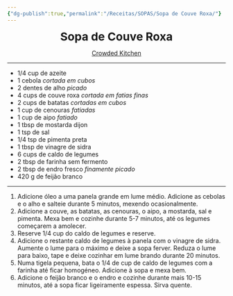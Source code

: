 ```yaml
---
{"dg-publish":true,"permalink":"/Receitas/SOPAS/Sopa de Couve Roxa/"}
---
```



<div style="text-align: center;"> <span style="font-size: 26px;"><b>Sopa de Couve Roxa</b></span> </div>

<span class="center"> <center> [Crowded Kitchen](https://www.crowdedkitchen.com/red-cabbage-soup/) </center></span>

---
 - 1/4 cup de azeite
- 1 cebola *cortada em cubos*
- 2 dentes de alho *picado*
- 4 cups de couve roxa *cortada em fatias finas*
- 2 cups de batatas *cortadas em cubos*
- 1 cup de cenouras *fatiadas*
- 1 cup de aipo *fatiado*
- 1 tbsp de mostarda dijon
- 1 tsp de sal
- 1/4 tsp de pimenta preta
- 1 tbsp de vinagre de sidra
- 6 cups de caldo de legumes
- 2 tbsp de farinha sem fermento
- 2 tbsp de endro fresco *finamente picado*
- 420 g de feijão branco
---
1. Adicione óleo a uma panela grande em lume médio. Adicione as cebolas e o alho e salteie durante 5 minutos, mexendo ocasionalmente.
2. Adicione a couve, as batatas, as cenouras, o aipo, a mostarda, sal e pimenta. Mexa bem e cozinhe durante 5-7 minutos, até os legumes começarem a amolecer.
3. Reserve 1/4 cup do caldo de legumes e reserve.
4. Adicione o restante caldo de legumes à panela com o vinagre de sidra. Aumente o lume para o máximo e deixe a sopa ferver. Reduza o lume para baixo, tape e deixe cozinhar em lume brando durante 20 minutos.
5. Numa tigela pequena, bata o 1/4 de cup de caldo de legumes com a farinha até ficar homogéneo. Adicione à sopa e mexa bem.
6. Adicione o feijão branco e o endro e cozinhe durante mais 10-15 minutos, até a sopa ficar ligeiramente espessa. Sirva quente.